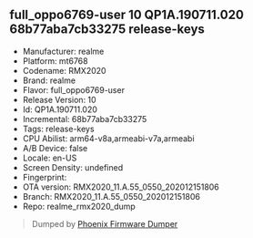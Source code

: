 ## full_oppo6769-user 10 QP1A.190711.020 68b77aba7cb33275 release-keys
- Manufacturer: realme
- Platform: mt6768
- Codename: RMX2020
- Brand: realme
- Flavor: full_oppo6769-user
- Release Version: 10
- Id: QP1A.190711.020
- Incremental: 68b77aba7cb33275
- Tags: release-keys
- CPU Abilist: arm64-v8a,armeabi-v7a,armeabi
- A/B Device: false
- Locale: en-US
- Screen Density: undefined
- Fingerprint: 
- OTA version: RMX2020_11.A.55_0550_202012151806
- Branch: RMX2020_11.A.55_0550_202012151806
- Repo: realme_rmx2020_dump


>Dumped by [Phoenix Firmware Dumper](https://github.com/DroidDumps/phoenix_firmware_dumper)
